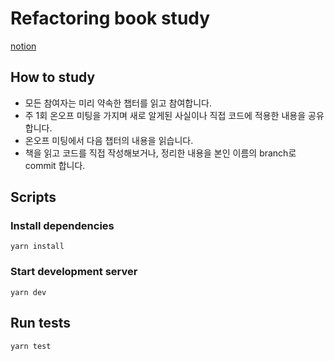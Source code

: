 # Refactoring book study
[notion](https://www.notion.so/lunit/refactoring-book-study-c617086fcf2b4c2db5753f0e55a18269)

## How to study
* 모든 참여자는 미리 약속한 챕터를 읽고 참여합니다.
* 주 1회 온오프 미팅을 가지며 새로 알게된 사실이나 직접 코드에 적용한 내용을 공유합니다.
* 온오프 미팅에서 다음 챕터의 내용을 읽습니다.
* 책을 읽고 코드를 직접 작성해보거나, 정리한 내용을 본인 이름의 branch로 commit 합니다.

## Scripts
### Install dependencies
```shell
yarn install
```
### Start development server
```shell
yarn dev
```
## Run tests
```shell
yarn test
```
